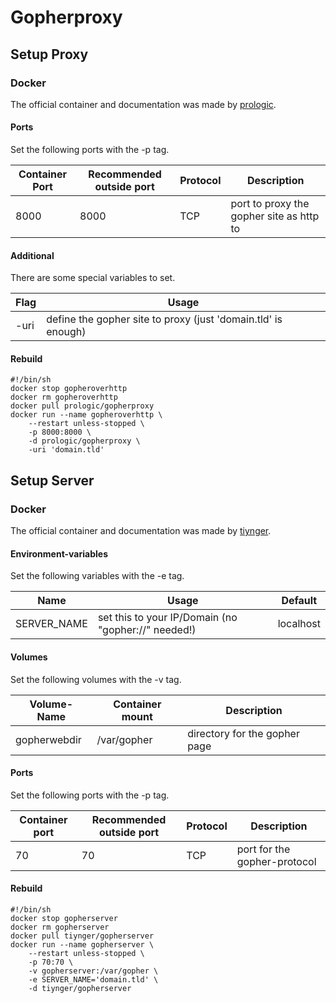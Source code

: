# Gopherproxy

## Setup Proxy

### Docker

The official container and documentation was made by [prologic](https://hub.docker.com/r/prologic/gopherproxy).

#### Ports
Set the following ports with the -p tag.

| Container Port | Recommended outside port | Protocol | Description                              |
| -------------- | ------------------------ | -------- | ---------------------------------------- |
| 8000           | 8000                     | TCP      | port to proxy the gopher site as http to |

#### Additional
There are some special variables to set.

| Flag | Usage                                                         |
| ---- | ------------------------------------------------------------- |
| -uri | define the gopher site to proxy (just 'domain.tld' is enough) |

#### Rebuild

```
#!/bin/sh
docker stop gopheroverhttp
docker rm gopheroverhttp
docker pull prologic/gopherproxy
docker run --name gopheroverhttp \
	--restart unless-stopped \
	-p 8000:8000 \
	-d prologic/gopherproxy \
	-uri 'domain.tld'
```

## Setup Server

### Docker

The official container and documentation was made by [tiynger](https://hub.docker.com/r/tiynger/gopherserver).

#### Environment-variables
Set the following variables with the -e tag.

| Name          | Usage                                               | Default   |
| ------------- | --------------------------------------------------- | --------- |
| SERVER\_NAME   | set this to your IP/Domain (no "gopher://" needed!) | localhost |

#### Volumes
Set the following volumes with the -v tag.

| Volume-Name          | Container mount | Description                   |
| -------------------- | --------------- | ----------------------------- |
| gopherwebdir         | /var/gopher     | directory for the gopher page |

#### Ports
Set the following ports with the -p tag.

| Container port | Recommended outside port | Protocol   | Description                  |
| -------------- | ------------------------ | ---------- | ---------------------------- |
| 70             | 70                       | TCP        | port for the gopher-protocol |

#### Rebuild

```
#!/bin/sh
docker stop gopherserver
docker rm gopherserver
docker pull tiynger/gopherserver
docker run --name gopherserver \
	--restart unless-stopped \
	-p 70:70 \
	-v gopherserver:/var/gopher \
	-e SERVER_NAME='domain.tld' \
	-d tiynger/gopherserver
```
